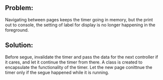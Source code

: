 Problem:
--------
Navigating between pages keeps the timer going in memory, but the print out to console, the setting of label for display is no longer happening in the foreground.


Solution:
---------
Before segue, invalidate the timer and pass the data for the next controller if it cares, and let it continue the timer from there.  A class is created to encapsulate the functionality of the timer.  Let the new page conittnue the timer only if the segue happened while it is running.
